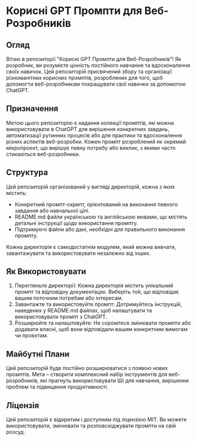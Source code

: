 # Корисні GPT Промпти для Веб-Розробників

## Огляд

Вітаю в репозиторії "Корисні GPT Промпти для Веб-Розробників"! Як розробник, ви розумієте цінність постійного навчання та вдосконалення своїх навичок. Цей репозиторій присвячений збору та організації різноманітних корисних промптів, розроблених для того, щоб допомогти веб-розробникам покращувати свої навички за допомогою ChatGPT.

## Призначення

Метою цього репозиторію є надання колекції промптів, які можна використовувати в ChatGPT для вирішення конкретних завдань, автоматизації рутинних процесів або для практики та вдосконалення різних аспектів веб-розробки. Кожен промпт розроблений як окремий мікропроєкт, що вирішує певну потребу або виклик, з якими часто стикаються веб-розробники.

## Структура

Цей репозиторій організований у вигляді директорій, кожна з яких містить:

- Конкретний промпт-скрипт, орієнтований на виконання певного завдання або навчальної цілі.
- README.md файли українською та англійською мовами, що містять детальні інструкції щодо використання промпту.
- Підтримуючі файли або дані, необхідні для правильного виконання промпту.

Кожна директорія є самодостатнім модулем, який можна вивчати, завантажувати та використовувати незалежно від інших.

## Як Використовувати

1. Перегляньте директорії: Кожна директорія містить унікальний промпт та відповідну документацію. Виберіть той, що відповідає вашим поточним потребам або інтересам.
2. Завантажте та використовуйте промпт: Дотримуйтесь інструкцій, наведених у README.md файлах, щоб налаштувати та використовувати промпт з ChatGPT.
3. Розширюйте та налаштовуйте: Не соромтеся змінювати промпти або додавати власні, щоб вони відповідали вашим конкретним вимогам чи проєктам.

## Майбутні Плани

Цей репозиторій буде постійно розширюватися з появою нових промптів. Мета – створити комплексний набір інструментів для веб-розробників, які прагнуть використовувати ШІ для навчання, вирішення проблем та підвищення продуктивності.

## Ліцензія

Цей репозиторій є відкритим і доступним під ліцензією MIT. Ви можете використовувати, змінювати та розповсюджувати промпти на свій розсуд.
